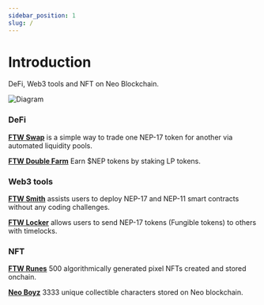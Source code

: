 ```yaml
---
sidebar_position: 1
slug: /
---
```


# Introduction

DeFi, Web3 tools and NFT on Neo Blockchain.

![Diagram](/img/diagram.png)


### DeFi

[**FTW Swap**](https://docs.forthewin.network/swap) is a simple way to trade one NEP-17 token for another via automated liquidity pools.

[**FTW Double Farm**](https://docs.forthewin.network/double-farm) Earn $NEP tokens by staking LP tokens.

### Web3 tools

[**FTW Smith**](https://docs.forthewin.network/smith) assists users to deploy NEP-17 and NEP-11 smart contracts without any coding challenges.

[**FTW Locker**](https://docs.forthewin.network/locker) allows users to send NEP-17 tokens (Fungible tokens) to others with timelocks.

### NFT

[**FTW Runes**](https://docs.forthewin.network/runes) 500 algorithmically generated pixel NFTs created and stored onchain.

[**Neo Boyz**](https://docs.forthewin.network/boyz) 3333 unique collectible characters stored on Neo blockchain.

